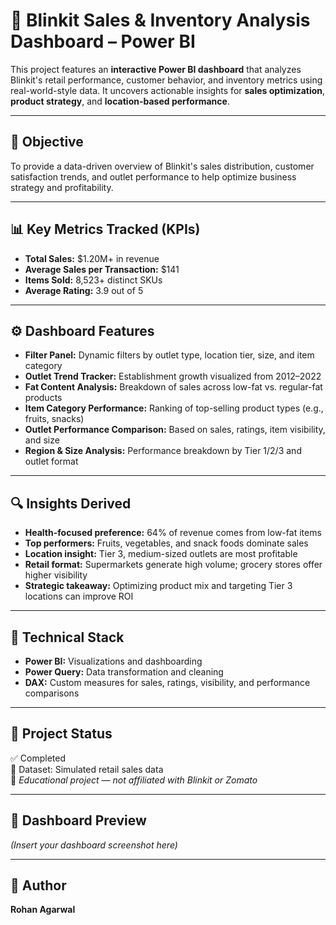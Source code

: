 # 🛒 Blinkit Sales & Inventory Analysis Dashboard – Power BI

This project features an **interactive Power BI dashboard** that analyzes Blinkit's retail performance, customer behavior, and inventory metrics using real-world-style data. It uncovers actionable insights for **sales optimization**, **product strategy**, and **location-based performance**.

---

## 🎯 Objective

To provide a data-driven overview of Blinkit's sales distribution, customer satisfaction trends, and outlet performance to help optimize business strategy and profitability.

---

## 📊 Key Metrics Tracked (KPIs)

- **Total Sales:** $1.20M+ in revenue  
- **Average Sales per Transaction:** $141  
- **Items Sold:** 8,523+ distinct SKUs  
- **Average Rating:** 3.9 out of 5

---

## ⚙️ Dashboard Features

- **Filter Panel:** Dynamic filters by outlet type, location tier, size, and item category  
- **Outlet Trend Tracker:** Establishment growth visualized from 2012–2022  
- **Fat Content Analysis:** Breakdown of sales across low-fat vs. regular-fat products  
- **Item Category Performance:** Ranking of top-selling product types (e.g., fruits, snacks)  
- **Outlet Performance Comparison:** Based on sales, ratings, item visibility, and size  
- **Region & Size Analysis:** Performance breakdown by Tier 1/2/3 and outlet format

---

## 🔍 Insights Derived

- **Health-focused preference:** 64% of revenue comes from low-fat items  
- **Top performers:** Fruits, vegetables, and snack foods dominate sales  
- **Location insight:** Tier 3, medium-sized outlets are most profitable  
- **Retail format:** Supermarkets generate high volume; grocery stores offer higher visibility  
- **Strategic takeaway:** Optimizing product mix and targeting Tier 3 locations can improve ROI

---

## 🧪 Technical Stack

- **Power BI:** Visualizations and dashboarding  
- **Power Query:** Data transformation and cleaning  
- **DAX:** Custom measures for sales, ratings, visibility, and performance comparisons

---

## 📁 Project Status

✅ Completed  
📎 Dataset: Simulated retail sales data  
📌 *Educational project — not affiliated with Blinkit or Zomato*

---

## 📸 Dashboard Preview

*(Insert your dashboard screenshot here)*

---

## 📎 Author

**Rohan Agarwal**  
